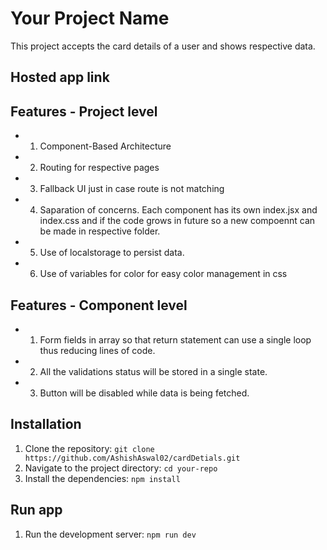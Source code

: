 # Your Project Name

This project accepts the card details of a user and shows respective data.

## Hosted app link


## Features - Project level

- 1. Component-Based Architecture
- 2. Routing for respective pages
- 3. Fallback UI just in case route is not matching
- 4. Saparation of concerns. Each component has its own index.jsx and index.css and if the code grows in future so a new compoennt can be made in respective folder.
- 5. Use of localstorage to persist data.
- 6. Use of variables for color for easy color management in css

## Features - Component level
- 1. Form fields in array so that return statement can use a single loop thus reducing lines of code.
- 2. All the validations status will be stored in a single state.
- 3. Button will be disabled while data is being fetched.
 

## Installation

1. Clone the repository: `git clone https://github.com/AshishAswal02/cardDetials.git`
2. Navigate to the project directory: `cd your-repo`
3. Install the dependencies: `npm install`

## Run app

1. Run the development server: `npm run dev`
